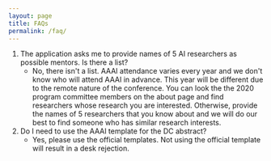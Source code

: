 ```yaml
---
layout: page
title: FAQs
permalink: /faq/
---
```


1. The application asks me to provide names of 5 AI researchers as possible mentors. Is there a list?
    - No, there isn't a list. AAAI attendance varies every year and we don't know who will attend AAAI in advance. This year will be different due to the remote nature of the conference. You can look the the 2020 program committee members on the about page and find researchers whose research you are interested. Otherwise, provide the names of 5 researchers that you know about and we will do our best to find someone who has similar research interests.
2. Do I need to use the AAAI template for the DC abstract?
    - Yes, please use the official templates. Not using the official template will result in a desk rejection.
 
